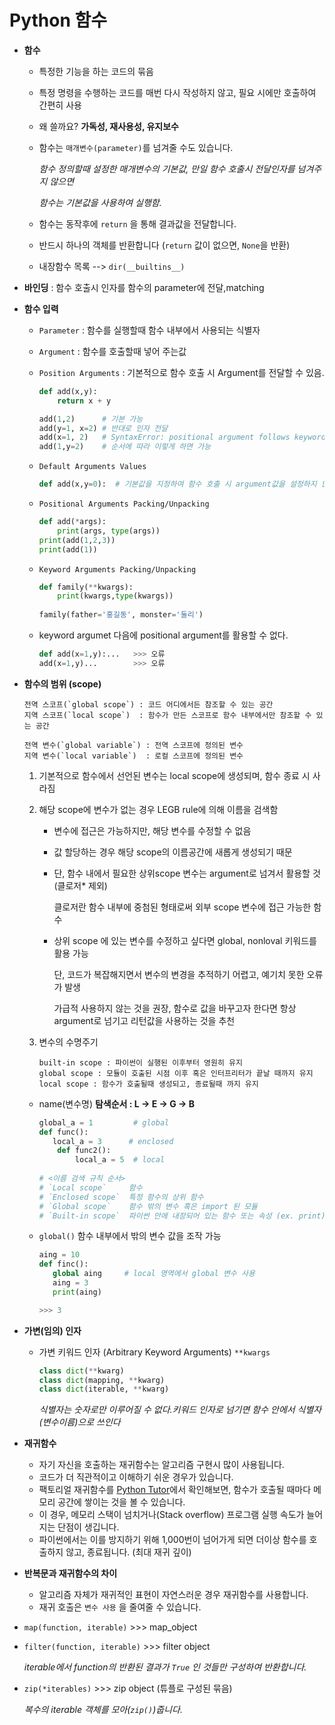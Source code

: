 # Python 함수



- **함수** 

  - 특정한 기능을 하는 코드의 묶음

  - 특정 명령을 수행하는 코드를 매번 다시 작성하지 않고, 필요 시에만 호출하여 간편히 사용
  - 왜 쓸까요?  **가독성, 재사용성, 유지보수**
  
  - 함수는 `매개변수(parameter)`를 넘겨줄 수도 있습니다.
  
    *함수 정의할때 설정한 매개변수의 기본값, 만일 함수 호출시 전달인자를 넘겨주지 않으면*
  
    *함수는 기본값을 사용하여 실행함.*
  
  - 함수는 동작후에 `return` 을 통해 결과값을 전달합니다.
  
  - 반드시 하나의 객체를 반환합니다 (`return` 값이 없으면, `None`을 반환)
  - 내장함수 목록 --> `dir(__builtins__)`



- **바인딩** : 함수 호출시 인자를 함수의 parameter에 전달,matching



- **함수 입력**

  - `Parameter` : 함수를 실행할때 함수 내부에서 사용되는 식별자

  - `Argument` : 함수를 호출할때 넣어 주는값

  - `Position Arguments` : 기본적으로 함수 호출 시 Argument를 전달할 수 있음.

    ```python
    def add(x,y):
        return x + y
    
    add(1,2)      # 기본 가능
    add(y=1, x=2) # 반대로 인자 전달
    add(x=1, 2)   # SyntaxError: positional argument follows keyword argument
    add(1,y=2)    # 순서에 따라 이렇게 하면 가능
    ```

  - `Default Arguments Values`

    ```python
    def add(x,y=0):  # 기본값을 지정하여 함수 호출 시 argument값을 설정하지 않도록 함
    ```

  - `Positional Arguments Packing/Unpacking`

    ```python
    def add(*args):
    	print(args, type(args))
    print(add(1,2,3))
    print(add(1))
    ```

  - `Keyword Arguments Packing/Unpacking`

    ```python
    def family(**kwargs):
    	print(kwargs,type(kwargs))
    	
    family(father='홍길동', monster='둘리')
    ```

  - keyword argumet 다음에 positional argument를 활용할 수 없다.

    ```python
    def add(x=1,y):...   >>> 오류
    add(x=1,y)...        >>> 오류
    ```



- **함수의 범위 (scope)**

  ```
  전역 스코프(`global scope`) : 코드 어디에서든 참조할 수 있는 공간
  지역 스코프(`local scope`)  : 함수가 만든 스코프로 함수 내부에서만 참조할 수 있는 공간
  
  전역 변수(`global variable`) : 전역 스코프에 정의된 변수
  지역 변수(`local variable`)  : 로컬 스코프에 정의된 변수
  ```

  1. 기본적으로 함수에서 선언된 변수는 local scope에 생성되며, 함수 종료 시 사라짐

  2. 해당 scope에 변수가 없는 경우 LEGB rule에 의해 이름을 검색함

     - 변수에 접근은 가능하지만, 해당 변수를 수정할 수 없음

  
     - 값 할당하는 경우 해당 scope의 이름공간에 새롭게 생성되기 때문
  

     - 단, 함수 내에서 필요한 상위scope 변수는 argument로 넘겨서 활용할 것(클로저* 제외)

       클로저란 함수 내부에 중첨된 형태로써 외부 scope 변수에 접근 가능한 함수

  
     - 상위 scope 에 있는 변수를 수정하고 싶다면 global, nonloval 키워드를 활용 가능
  
       단, 코드가 복잡해지면서 변수의 변경을 추적하기 어렵고, 예기치 못한 오류가 발생
  
       가급적 사용하지 않는 것을 권장, 함수로 값을 바꾸고자 한다면 항상 argument로 넘기고 리턴값을 사용하는 것을 추천 
  
  3. 변수의 수명주기
  
     ```
     built-in scope : 파이썬이 실행된 이후부터 영원히 유지
     global scope : 모듈이 호출된 시점 이후 혹은 인터프리터가 끝날 때까지 유지
     local scope : 함수가 호출될때 생성되고, 종료될때 까지 유지
     ```
  
  - name(변수명) **탐색순서 : L -> E -> G -> B**
  
     ```python
     global_a = 1         # global
     def func():
     	local_a = 3      # enclosed
         def func2():
             local_a = 5  # local
             
     # <이름 검색 규칙 순서>
     # `Local scope`     함수
     # `Enclosed scope`  특정 함수의 상위 함수
     # `Global scope`    함수 밖의 변수 혹은 import 된 모듈
     # `Built-in scope`  파이썬 안에 내장되어 있는 함수 또는 속성 (ex. print)
     ```
  
     
  
  - `global()` 함수 내부에서 밖의 변수 값을 조작 가능
  
     ```python
     aing = 10
     def finc():
     	global aing     # local 영역에서 global 변수 사용
     	aing = 3
     	print(aing)
     
     >>> 3
     ```



- **가변(임의) 인자**

  - 가변 키워드 인자 (Arbitrary Keyword Arguments)  `**kwargs`

    ```python
    class dict(**kwarg)
    class dict(mapping, **kwarg)
    class dict(iterable, **kwarg)
    ```

    *식별자는 숫자로만 이루어질 수 없다.키워드 인자로 넘기면 함수 안에서 식별자(변수이름)으로 쓰인다*



- **재귀함수**
  - 자기 자신을 호출하는 재귀함수는 알고리즘 구현시 많이 사용됩니다.
  - 코드가 더 직관적이고 이해하기 쉬운 경우가 있습니다.
  - 팩토리얼 재귀함수를 [Python Tutor](https://goo.gl/k1hQYz)에서 확인해보면, 함수가 호출될 때마다 메모리 공간에 쌓이는 것을 볼 수 있습니다.
  - 이 경우, 메모리 스택이 넘치거나(Stack overflow) 프로그램 실행 속도가 늘어지는 단점이 생깁니다.
  - 파이썬에서는 이를 방지하기 위해 1,000번이 넘어가게 되면 더이상 함수를 호출하지 않고, 종료됩니다. (최대 재귀 깊이)



- **반복문과 재귀함수의 차이**
  - 알고리즘 자체가 재귀적인 표현이 자연스러운 경우 재귀함수를 사용합니다.
  * 재귀 호출은 `변수 사용` 을 줄여줄 수 있습니다.



- `map(function, iterable)`   >>>  map_object

- `filter(function, iterable)`  >>>  filter object

  *iterable에서 function의 반환된 결과가 `True` 인 것들만 구성하여 반환합니다.*

- `zip(*iterables)`  >>>  zip object (튜플로 구성된 묶음)

  *복수의 iterable 객체를 모아(`zip()`)줍니다.*